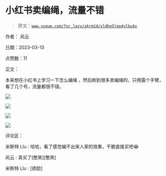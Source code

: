 # 小红书卖编绳，流量不错

> 原文：[`www.yuque.com/for_lazy/xkrm14/vldhe5lepdylbu4v`](https://www.yuque.com/for_lazy/xkrm14/vldhe5lepdylbu4v)

作者： 风云

日期：2023-03-13

点赞数：11

正文：

本来想在小红书上学习一下怎么编绳 ，然后刷到很多卖编绳的，只用露个手臂，看了几个号，流量都很不错。

![](img/2ef383139cef376a6b09bf9c396ebad0.png)

![](img/7c62b88442a5279158ae68f3b69c09d0.png)

![](img/76aed03c044bacbb2bd80a1bb5dc554c.png)

![](img/f4b74a59f92216f8bd024d498d701424.png)

评论区：

米斯特 LIu : 哈哈，看了感觉编不出来人家的效果，干脆直接买吧😂

风云 : 真买了[憨笑][憨笑]

米斯特 LIu : [捂脸]



